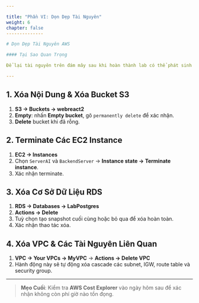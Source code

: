```yaml
---

title: "Phần VI: Dọn Dẹp Tài Nguyên"
weight: 6
chapter: false
--------------

# Dọn Dẹp Tài Nguyên AWS

#### Tại Sao Quan Trọng

Để lại tài nguyên trên đám mây sau khi hoàn thành lab có thể phát sinh chi phí không mong muốn. Trong bước cuối này, bạn sẽ học cách an toàn loại bỏ tất cả những gì đã tạo—giúp tài khoản AWS của bạn gọn gàng và tiết kiệm chi phí.

---
```


## 1. Xóa Nội Dung & Xóa Bucket S3

1. **S3 → Buckets → webreact2**
2. **Empty**: nhấn **Empty bucket**, gõ `permanently delete` để xác nhận.
3. **Delete** bucket khi đã rỗng.

## 2. Terminate Các EC2 Instance

1. **EC2 → Instances**
2. Chọn `ServerAI` và `BackendServer` → **Instance state → Terminate instance**.
3. Xác nhận terminate.

## 3. Xóa Cơ Sở Dữ Liệu RDS

1. **RDS → Databases → LabPostgres**
2. **Actions → Delete**
3. Tuỳ chọn tạo snapshot cuối cùng hoặc bỏ qua để xóa hoàn toàn.
4. Xác nhận thao tác xóa.

## 4. Xóa VPC & Các Tài Nguyên Liên Quan

1. **VPC → Your VPCs → MyVPC** → **Actions → Delete VPC**
2. Hành động này sẽ tự động xóa cascade các subnet, IGW, route table và security group.

---

> **Mẹo Cuối**: Kiểm tra **AWS Cost Explorer** vào ngày hôm sau để xác nhận không còn phí giờ nào tồn đọng.
